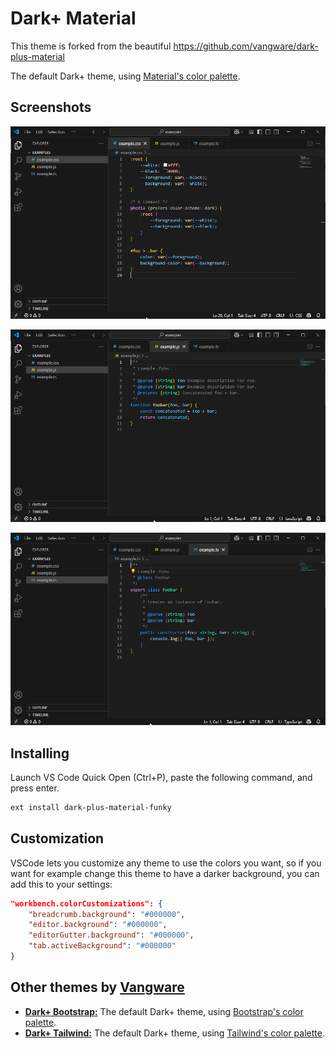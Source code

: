 # Dark+ Material

This theme is forked from the beautiful https://github.com/vangware/dark-plus-material

The default Dark+ theme, using [Material's color palette](https://material.io/design/color/the-color-system.html#tools-for-picking-colors).

## Screenshots

![CSS screenshot](https://raw.githubusercontent.com/vlademonkey/dark-plus-material/main/screenshots/css.png)

![JavaScript screenshot](https://raw.githubusercontent.com/vlademonkey/dark-plus-material/main/screenshots/javascript.png)

![TypeScript screenshot](https://raw.githubusercontent.com/vlademonkey/dark-plus-material/main/screenshots/typescript.png)

## Installing

Launch VS Code Quick Open (Ctrl+P), paste the following command, and press enter.

```bash
ext install dark-plus-material-funky
```

## Customization

VSCode lets you customize any theme to use the colors you want, so if you want for example change this theme to have a darker background, you can add this to your settings:

```json
"workbench.colorCustomizations": {
	"breadcrumb.background": "#000000",
	"editor.background": "#000000",
	"editorGutter.background": "#000000",
	"tab.activeBackground": "#000000"
}
```

## Other themes by [Vangware](https://vangware.com)

-   [**Dark+ Bootstrap:**](https://luke.sh/dark-plus-bootstrap) The default Dark+ theme, using [Bootstrap's color palette](https://getbootstrap.com/docs/5.0/customize/color/#all-colors).
-   [**Dark+ Tailwind:**](https://luke.sh/dark-plus-tailwind) The default Dark+ theme, using [Tailwind's color palette](https://tailwindcss.com/docs/customizing-colors).
